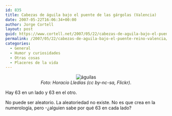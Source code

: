 ```yaml
---
id: 835
title: Cabezas de águila bajo el puente de las gárgolas (Valencia)
date: 2007-05-22T16:06:34+00:00
author: Jorge Cortell
layout: post
guid: https://www.cortell.net/2007/05/22/cabezas-de-aguila-bajo-el-puente-reino-valencia/
permalink: /2007/05/22/cabezas-de-aguila-bajo-el-puente-reino-valencia/
categories:
  - General
  - Humor y curiosidades
  - Otras cosas
  - Placeres de la vida
---
```

<div style="text-align: center">
  <img alt="águilas" title="águilas" src="https://farm1.static.flickr.com/23/33927608_3fecfbf0cb_m.jpg" />
</div>

<div align="left" style="text-align: center">
  <em>Foto: Horacio Lledí­as (cc by-nc-sa, Flickr)</em>.
</div>

Hay 63 en un lado y 63 en el otro.

No puede ser aleatorio. La aleatoriedad no existe. No es que crea en la numerologí­a, pero -¿alguien sabe por qué 63 en cada lado?